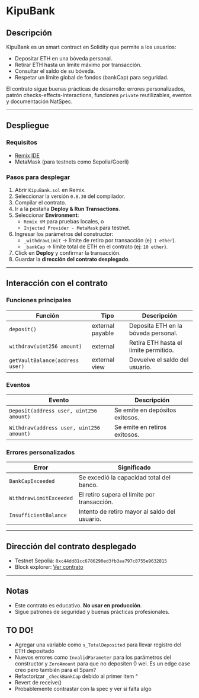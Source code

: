 # KipuBank

## Descripción

KipuBank es un smart contract en Solidity que permite a los usuarios:

- Depositar ETH en una bóveda personal.
- Retirar ETH hasta un límite máximo por transacción.
- Consultar el saldo de su bóveda.
- Respetar un límite global de fondos (bankCap) para seguridad.

El contrato sigue buenas prácticas de desarrollo: errores personalizados, patrón checks-effects-interactions, funciones `private` reutilizables, eventos y documentación NatSpec.

---

## Despliegue

### Requisitos

- [Remix IDE](https://remix.ethereum.org/)
- MetaMask (para testnets como Sepolia/Goerli)

### Pasos para desplegar

1. Abrir `KipuBank.sol` en Remix.
2. Seleccionar la versión `0.8.30` del compilador.
3. Compilar el contrato.
4. Ir a la pestaña **Deploy & Run Transactions**.
5. Seleccionar **Environment**:
   - `Remix VM` para pruebas locales, o
   - `Injected Provider - MetaMask` para testnet.
6. Ingresar los parámetros del constructor:
   - `_withdrawLimit` → límite de retiro por transacción (ej: `1 ether`).
   - `_bankCap` → límite total de ETH en el contrato (ej: `10 ether`).
7. Click en **Deploy** y confirmar la transacción.
8. Guardar la **dirección del contrato desplegado**.

---

## Interacción con el contrato

### Funciones principales

| Función | Tipo | Descripción |
|---------|------|-------------|
| `deposit()` | external payable | Deposita ETH en la bóveda personal. |
| `withdraw(uint256 amount)` | external | Retira ETH hasta el límite permitido. |
| `getVaultBalance(address user)` | external view | Devuelve el saldo del usuario. |

### Eventos

| Evento | Descripción |
|--------|------------|
| `Deposit(address user, uint256 amount)` | Se emite en depósitos exitosos. |
| `Withdraw(address user, uint256 amount)` | Se emite en retiros exitosos. |

### Errores personalizados

| Error | Significado |
|-------|------------|
| `BankCapExceeded` | Se excedió la capacidad total del banco. |
| `WithdrawLimitExceeded` | El retiro supera el límite por transacción. |
| `InsufficientBalance` | Intento de retiro mayor al saldo del usuario. |

---

## Dirección del contrato desplegado

- Testnet Sepolia: `0xc44dd81cc6786290ed3fb3aa797c8755e9632815`
- Block explorer: [Ver contrato](https://sepolia.etherscan.io/address/0xc44dd81cc6786290ed3fb3aa797c8755e9632815)


---

## Notas

- Este contrato es educativo. **No usar en producción**.  
- Sigue patrones de seguridad y buenas prácticas profesionales.

## TO DO!

- Agregar una variable como `s_TotalDeposited` para llevar registro del
ETH depositado
- Nuevos errores como `InvalidParameter` para los parámetros del constructor y `ZeroAmount` para que no depositen 0 wei. Es un edge case
creo pero también para el Spam?
- Refactorizar `_checkBankCap` debido al primer item ^ 
- Revert de receive()
- Probablemente contrastar con la spec y ver si falta algo
